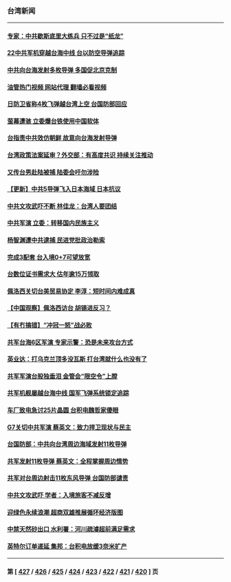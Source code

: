 ### 台湾新闻
---
#### [专家：中共歇斯底里大练兵 只不过是“纸龙”](../../pages/ncid1349361/n13795695.md?08050045) 
#### [22中共军机穿越台海中线 台以防空导弹追踪](../../pages/ncid1349361/n13795675.md?08050045) 
#### [中共向台海发射多枚导弹 多国促北京克制](../../pages/ncid1349361/n13795642.md?08050045) 
#### [油管热门视频 网站代理 翻墙必看视频](http://209.222.30.114:81/youtube.html?08050045)
#### [日防卫省称4枚飞弹越台湾上空 台国防部回应](../../pages/ncid1349361/n13795440.md?08050045) 
#### [萤幕遭骇 立委爆台铁使用中国软体](../../pages/ncid1349361/n13795651.md?08050045) 
#### [台指责中共效仿朝鲜 故意向台海发射导弹](../../pages/ncid1349361/n13795646.md?08050045) 
#### [台湾政策法案延审？外交部：有高度共识 持续关注推动](../../pages/ncid1349361/n13795580.md?08050045) 
#### [又传台男赴陆被捕 陆委会吁勿涉险](../../pages/ncid1349361/n13795618.md?08050045) 
#### [【更新】中共5导弹飞入日本海域 日本抗议](../../pages/ncid1349361/n13795616.md?08050045) 
#### [中共文攻武吓不断 林佳龙：台湾人要团结](../../pages/ncid1349361/n13795623.md?08050045) 
#### [中共军演 立委：转移国内民族主义](../../pages/ncid1349361/n13795621.md?08050045) 
#### [杨智渊遭中共逮捕 民进党批政治勒索](../../pages/ncid1349361/n13795620.md?08050045) 
#### [完成3配套 台入境0+7可望放宽](../../pages/ncid1349361/n13795612.md?08050045) 
#### [台数位证书需求大 估年逾15万领取](../../pages/ncid1349361/n13795615.md?08050045) 
#### [佩洛西关切台美贸易协定 李淳：短时间内难成真](../../pages/ncid1349361/n13795533.md?08050045) 
#### [【中国观察】佩洛西访台 胡锡进反习？](../../pages/ncid1349361/n13795454.md?08050045) 
#### [【有冇搞错】“冲冠一怒”战必败](../../pages/ncid1349361/n13795285.md?08050045) 
#### [共军台海6区军演 专家示警：恐是未来攻台方式](../../pages/ncid1349361/n13795576.md?08050045) 
#### [英业达：打乌克兰顶多没瓦斯 打台湾就什么也没有了](../../pages/ncid1349361/n13795537.md?08050045) 
#### [共军军演台股独垂泪 金管会“限空令”上膛](../../pages/ncid1349361/n13795539.md?08050045) 
#### [共军机舰屡越台海中线 国军飞弹系统锁定追踪](../../pages/ncid1349361/n13795526.md?08050045) 
#### [车厂致电急讨25片晶圆 台积电魏哲家傻眼](../../pages/ncid1349361/n13795541.md?08050045) 
#### [G7关切中共军演 蔡英文：致力捍卫现状与民主](../../pages/ncid1349361/n13795543.md?08050045) 
#### [台国防部：中共向台湾周边海域发射11枚导弹](../../pages/ncid1349361/n13795371.md?08050045) 
#### [共军发射11枚导弹 蔡英文：全程掌握周边情势](../../pages/ncid1349361/n13795438.md?08050045) 
#### [共军对台周边射击11枚东风导弹 台国防部谴责](../../pages/ncid1349361/n13795502.md?08050045) 
#### [中共文攻武吓 学者：入境旅客不减反增](../../pages/ncid1349361/n13795445.md?08050045) 
#### [迎绿色永续浪潮 超商双雄推展循环经济版图](../../pages/ncid1349361/n13795443.md?08050045) 
#### [中禁天然砂出口 水利署：河川疏濬超前满足需求](../../pages/ncid1349361/n13795433.md?08050045) 
#### [英特尔订单递延 集邦：台积电放缓3奈米扩产](../../pages/ncid1349361/n13795449.md?08050045) 

---
#### 第 [ [427](./427.md?08050045) / [426](./426.md?08050045) / [425](./425.md?08050045) / [424](./424.md?08050045) / [423](./423.md?08050045) / [422](./422.md?08050045) / [421](./421.md?08050045) / [420](./420.md?08050045) ] 页
